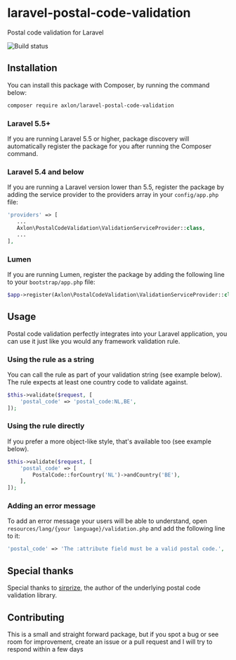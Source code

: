 # laravel-postal-code-validation
Postal code validation for Laravel

![Build status](https://travis-ci.org/axlon/laravel-postal-code-validation.svg?branch=master)

## Installation
You can install this package with Composer, by running the command below:

```bash
composer require axlon/laravel-postal-code-validation
```

### Laravel 5.5+
If you are running Laravel 5.5 or higher, package discovery will automatically register the package for you after
running the Composer command.

### Laravel 5.4 and below
If you are running a Laravel version lower than 5.5, register the package by adding the service provider to the
providers array in your `config/app.php` file:

```php
'providers' => [
   ...
   Axlon\PostalCodeValidation\ValidationServiceProvider::class,
   ...
],
```

### Lumen
If you are running Lumen, register the package by adding the following line to your `bootstrap/app.php` file:

```php
$app->register(Axlon\PostalCodeValidation\ValidationServiceProvider::class);
```

## Usage
Postal code validation perfectly integrates into your Laravel application, you can use it just like you would any
framework validation rule.

### Using the rule as a string
You can call the rule as part of your validation string (see example below). The rule expects at least one country code
to validate against.

```php
$this->validate($request, [
    'postal_code' => 'postal_code:NL,BE',
]);
```

### Using the rule directly
If you prefer a more object-like style, that's available too (see example below).

```php
$this->validate($request, [
    'postal_code' => [
        PostalCode::forCountry('NL')->andCountry('BE'),
    ],
]);
```

### Adding an error message
To add an error message your users will be able to understand, open `resources/lang/{your language}/validation.php` and
add the following line to it:

```php
'postal_code' => 'The :attribute field must be a valid postal code.',
```

## Special thanks
Special thanks to [sirprize](https://github.com/sirprize), the author of the underlying postal code validation library.

## Contributing
This is a small and straight forward package, but if you spot a bug or see room for improvement, create an issue or a
pull request and I will try to respond within a few days
